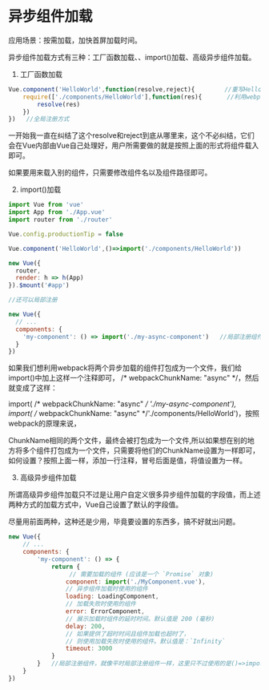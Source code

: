 # 异步组件加载

应用场景：按需加载，加快首屏加载时间。

异步组件加载方式有三种：工厂函数加载、、import()加载、高级异步组件加载。

1. 工厂函数加载

``` Javascript
Vue.component('HelloWorld',function(resolve,reject){     　　//重写HelloWorld组件的定义
    require(['./components/HelloWorld'],function(res){       //利用webpack来打包，如果是载入别的组件，只需要修改组件名，以及组件路径即可，其它完全不变。
        resolve(res)
    })
})   //全局注册方式
```

一开始我一直在纠结了这个resolve和reject到底从哪里来，这个不必纠结，它们会在Vue内部由Vue自己处理好，用户所需要做的就是按照上面的形式将组件载入即可。

如果要用来载入别的组件，只需要修改组件名以及组件路径即可。

2. import()加载

``` Javascript
import Vue from 'vue'
import App from './App.vue'
import router from './router'

Vue.config.productionTip = false

Vue.component('HelloWorld',()=>import('./components/HelloWorld'))

new Vue({
  router,
  render: h => h(App)
}).$mount('#app')

//还可以局部注册

new Vue({
  // ...
  components: {
    'my-component': () => import('./my-async-component')   //局部注册组件，就像平时局部注册组件一样，这里只不过使用的是()=>import()来代替。
  }
})
```

如果我们想利用webpack将两个异步加载的组件打包成为一个文件，我们给import()中加上这样一个注释即可， /* webpackChunkName: "async" */，然后就变成了这样：

import( /* webpackChunkName: "async" */ './my-async-component'), import( /* webpackChunkName: "async" */'./components/HelloWorld')，按照webpack的原理来说，

ChunkName相同的两个文件，最终会被打包成为一个文件,所以如果想在别的地方将多个组件打包成为一个文件，只需要将他们的ChunkName设置为一样即可，如何设置？按照上面一样，添加一行注释，冒号后面是值，将值设置为一样。


3. 高级异步组件加载

所谓高级异步组件加载只不过是让用户自定义很多异步组件加载的字段值，而上述两种方式的加载方式中，Vue自己设置了默认的字段值。

尽量用前面两种，这种还是少用，毕竟要设置的东西多，搞不好就出问题。

``` Javascript
new Vue({
    // ...
    components: {
        'my-component': () => {
            return {
                 // 需要加载的组件 (应该是一个 `Promise` 对象)
                component: import('./MyComponent.vue'),
                // 异步组件加载时使用的组件
                loading: LoadingComponent,
                // 加载失败时使用的组件
                error: ErrorComponent,
                // 展示加载时组件的延时时间。默认值是 200 (毫秒)
                delay: 200,
                // 如果提供了超时时间且组件加载也超时了，
                // 则使用加载失败时使用的组件。默认值是：`Infinity`
                timeout: 3000
            }
        }   //局部注册组件，就像平时局部注册组件一样，这里只不过使用的是()=>import()来代替。
    }
})
```